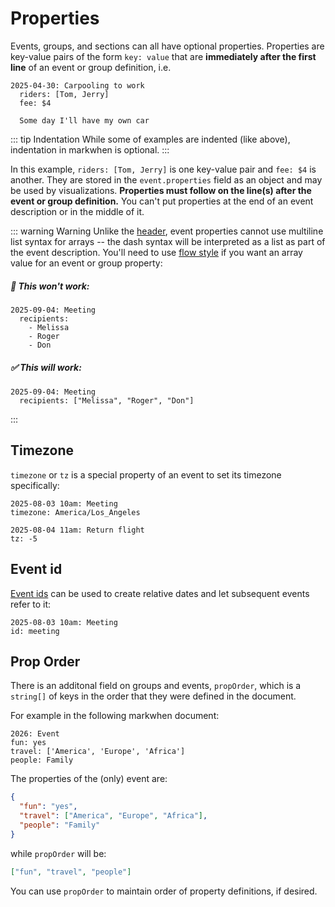 # Properties

Events, groups, and sections can all have optional properties. Properties are key-value pairs of the form `key: value` that are **immediately after the first line** of an event or group definition, i.e.

```mw{2,3}
2025-04-30: Carpooling to work
  riders: [Tom, Jerry]
  fee: $4

  Some day I'll have my own car
```

::: tip Indentation
While some of examples are indented (like above), indentation in markwhen is optional.
:::

In this example, `riders: [Tom, Jerry]` is one key-value pair and `fee: $4` is another. They are stored in the `event.properties` field as an object and may be used by visualizations. **Properties must follow on the line(s) after the event or group definition.** You can't put properties at the end of an event description or in the middle of it.

::: warning Warning
Unlike the [header](/syntax/header), event properties cannot use multiline list syntax for arrays -- the dash syntax will be interpreted as a list as part of the event description. You'll need to use [flow style](https://www.yaml.info/learn/flowstyle.html) if you want an array value for an event or group property:

##### 🚫 This won't work:

```mw
2025-09-04: Meeting
  recipients:
    - Melissa
    - Roger
    - Don
```

##### ✅ This will work:

```mw
2025-09-04: Meeting
  recipients: ["Melissa", "Roger", "Don"]
```

:::

## Timezone

`timezone` or `tz` is a special property of an event to set its timezone specifically:

```mw{2,5}
2025-08-03 10am: Meeting
timezone: America/Los_Angeles

2025-08-04 11am: Return flight
tz: -5
```

## Event id

[Event ids](/syntax/dates-and-ranges#event-ids) can be used to create relative dates and let subsequent events refer to it:

```mw{2}
2025-08-03 10am: Meeting
id: meeting
```

## Prop Order

There is an additonal field on groups and events, `propOrder`, which is a `string[]` of keys in the order that they were defined in the document.

For example in the following markwhen document:

```mw
2026: Event
fun: yes
travel: ['America', 'Europe', 'Africa']
people: Family
```

The properties of the (only) event are:

```json
{
  "fun": "yes",
  "travel": ["America", "Europe", "Africa"],
  "people": "Family"
}
```

while `propOrder` will be:

```json
["fun", "travel", "people"]
```

You can use `propOrder` to maintain order of property definitions, if desired.
